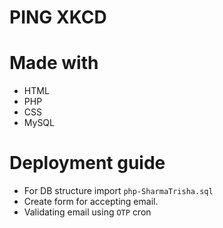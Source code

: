 # PING XKCD

# Made with
* HTML
* PHP
* CSS
* MySQL

# Deployment guide
* For DB structure import  ```php-SharmaTrisha.sql``` 
* Create form for accepting email.
* Validating email using ```OTP```
cron
